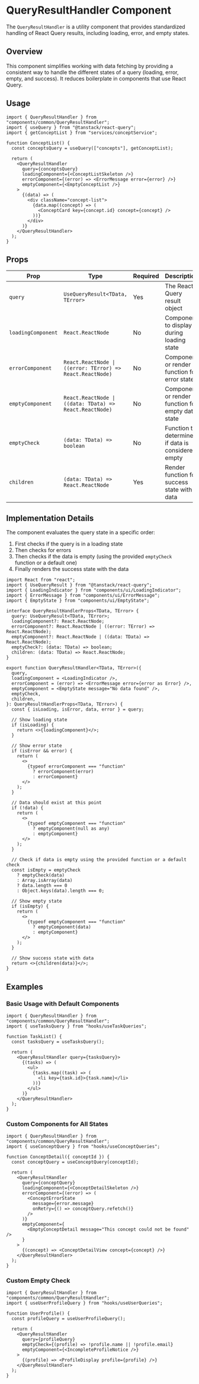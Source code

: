 # QueryResultHandler Component

The `QueryResultHandler` is a utility component that provides standardized handling of React Query results, including loading, error, and empty states.

## Overview

This component simplifies working with data fetching by providing a consistent way to handle the different states of a query (loading, error, empty, and success). It reduces boilerplate in components that use React Query.

## Usage

```tsx
import { QueryResultHandler } from "components/common/QueryResultHandler";
import { useQuery } from "@tanstack/react-query";
import { getConceptList } from "services/conceptService";

function ConceptList() {
  const conceptsQuery = useQuery(["concepts"], getConceptList);

  return (
    <QueryResultHandler
      query={conceptsQuery}
      loadingComponent={<ConceptListSkeleton />}
      errorComponent={(error) => <ErrorMessage error={error} />}
      emptyComponent={<EmptyConceptList />}
    >
      {(data) => (
        <div className="concept-list">
          {data.map((concept) => (
            <ConceptCard key={concept.id} concept={concept} />
          ))}
        </div>
      )}
    </QueryResultHandler>
  );
}
```

## Props

| Prop               | Type                                                      | Required | Description                                       |
| ------------------ | --------------------------------------------------------- | -------- | ------------------------------------------------- |
| `query`            | `UseQueryResult<TData, TError>`                           | Yes      | The React Query result object                     |
| `loadingComponent` | `React.ReactNode`                                         | No       | Component to display during loading state         |
| `errorComponent`   | `React.ReactNode \| ((error: TError) => React.ReactNode)` | No       | Component or render function for error state      |
| `emptyComponent`   | `React.ReactNode \| ((data: TData) => React.ReactNode)`   | No       | Component or render function for empty data state |
| `emptyCheck`       | `(data: TData) => boolean`                                | No       | Function to determine if data is considered empty |
| `children`         | `(data: TData) => React.ReactNode`                        | Yes      | Render function for success state with data       |

## Implementation Details

The component evaluates the query state in a specific order:

1. First checks if the query is in a loading state
2. Then checks for errors
3. Then checks if the data is empty (using the provided `emptyCheck` function or a default one)
4. Finally renders the success state with the data

```tsx
import React from "react";
import { UseQueryResult } from "@tanstack/react-query";
import { LoadingIndicator } from "components/ui/LoadingIndicator";
import { ErrorMessage } from "components/ui/ErrorMessage";
import { EmptyState } from "components/ui/EmptyState";

interface QueryResultHandlerProps<TData, TError> {
  query: UseQueryResult<TData, TError>;
  loadingComponent?: React.ReactNode;
  errorComponent?: React.ReactNode | ((error: TError) => React.ReactNode);
  emptyComponent?: React.ReactNode | ((data: TData) => React.ReactNode);
  emptyCheck?: (data: TData) => boolean;
  children: (data: TData) => React.ReactNode;
}

export function QueryResultHandler<TData, TError>({
  query,
  loadingComponent = <LoadingIndicator />,
  errorComponent = (error) => <ErrorMessage error={error as Error} />,
  emptyComponent = <EmptyState message="No data found" />,
  emptyCheck,
  children,
}: QueryResultHandlerProps<TData, TError>) {
  const { isLoading, isError, data, error } = query;

  // Show loading state
  if (isLoading) {
    return <>{loadingComponent}</>;
  }

  // Show error state
  if (isError && error) {
    return (
      <>
        {typeof errorComponent === "function"
          ? errorComponent(error)
          : errorComponent}
      </>
    );
  }

  // Data should exist at this point
  if (!data) {
    return (
      <>
        {typeof emptyComponent === "function"
          ? emptyComponent(null as any)
          : emptyComponent}
      </>
    );
  }

  // Check if data is empty using the provided function or a default check
  const isEmpty = emptyCheck
    ? emptyCheck(data)
    : Array.isArray(data)
    ? data.length === 0
    : Object.keys(data).length === 0;

  // Show empty state
  if (isEmpty) {
    return (
      <>
        {typeof emptyComponent === "function"
          ? emptyComponent(data)
          : emptyComponent}
      </>
    );
  }

  // Show success state with data
  return <>{children(data)}</>;
}
```

## Examples

### Basic Usage with Default Components

```tsx
import { QueryResultHandler } from "components/common/QueryResultHandler";
import { useTasksQuery } from "hooks/useTaskQueries";

function TaskList() {
  const tasksQuery = useTasksQuery();

  return (
    <QueryResultHandler query={tasksQuery}>
      {(tasks) => (
        <ul>
          {tasks.map((task) => (
            <li key={task.id}>{task.name}</li>
          ))}
        </ul>
      )}
    </QueryResultHandler>
  );
}
```

### Custom Components for All States

```tsx
import { QueryResultHandler } from "components/common/QueryResultHandler";
import { useConceptQuery } from "hooks/useConceptQueries";

function ConceptDetail({ conceptId }) {
  const conceptQuery = useConceptQuery(conceptId);

  return (
    <QueryResultHandler
      query={conceptQuery}
      loadingComponent={<ConceptDetailSkeleton />}
      errorComponent={(error) => (
        <ConceptErrorState
          message={error.message}
          onRetry={() => conceptQuery.refetch()}
        />
      )}
      emptyComponent={
        <EmptyConceptDetail message="This concept could not be found" />
      }
    >
      {(concept) => <ConceptDetailView concept={concept} />}
    </QueryResultHandler>
  );
}
```

### Custom Empty Check

```tsx
import { QueryResultHandler } from "components/common/QueryResultHandler";
import { useUserProfileQuery } from "hooks/useUserQueries";

function UserProfile() {
  const profileQuery = useUserProfileQuery();

  return (
    <QueryResultHandler
      query={profileQuery}
      emptyCheck={(profile) => !profile.name || !profile.email}
      emptyComponent={<IncompleteProfileNotice />}
    >
      {(profile) => <ProfileDisplay profile={profile} />}
    </QueryResultHandler>
  );
}
```
